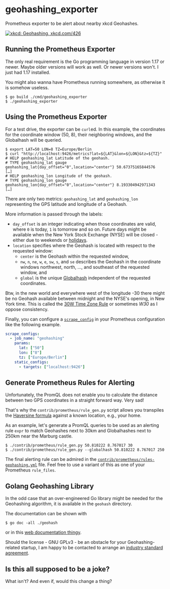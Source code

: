 <!--
SPDX-FileCopyrightText: 2022 Alvar Penning

SPDX-License-Identifier: GPL-3.0-or-later
-->

# geohashing\_exporter

Prometheus exporter to be alert about nearby xkcd Geohashes.

[![xkcd: Geohashing, xkcd.com/426](https://imgs.xkcd.com/comics/geohashing.png)](https://xkcd.com/426/)


## Running the Prometheus Exporter

The only real requirement is the Go programming language in version 1.17 or newer.
Maybe older versions will work as well.
Or newer versions won't.
I just had 1.17 installed.

You might also wanna have Prometheus running somewhere, as otherwise it is somehow useless.

```
$ go build ./cmd/geohashing_exporter
$ ./geohashing_exporter
```

## Using the Prometheus Exporter

For a test drive, the exporter can be `curl`ed.
In this example, the coordinates for the coordinate window (50, 8), their neighboring windows, and the Globalhash will be queried.

```
$ export LAT=50 LON=8 TZ=Europe/Berlin
$ curl "http://localhost:9426/metrics?lat=${LAT}&lon=${LON}&tz=${TZ}"
# HELP geohashing_lat Latitude of the geohash.
# TYPE geohashing_lat gauge
geohashing_lat{day_offset="0",location="center"} 50.67375165844576
[…]
# HELP geohashing_lon Longitude of the geohash.
# TYPE geohashing_lon gauge
geohashing_lon{day_offset="0",location="center"} 8.193304942971343
[…]
```

There are only two metrics: `geohashing_lat` and `geohashing_lon` representing the GPS latitude and longitude of a Geohash.

More information is passed through the labels:

* `day_offset` is an integer indicating when those coordinates are valid, where `0` is today, `1` is tomorrow and so on.
  Future days might be available when the New York Stock Exchange (NYSE) will be closed - either due to weekends or [holidays](https://geohashing.site/geohashing/Dow_holiday).
* `location` specifies where the Geohash is located with respect to the requested window:
  * `center` is the Geohash within the requested window,
  * `nw`, `n`, `ne`, `w`, `e`, `sw`, `s`, and `se` describes the Geohash in the coordinate windows northwest, north, …, and southeast of the requested window, and
  * `global` is the unique [Globalhash](https://geohashing.site/geohashing/Globalhash) independent of the requested coordinates.

Btw, in the new world and everywhere west of the longitude -30 there might be no Geohash available between midnight and the NYSE's opening, in New York time.
This is called the [30W Time Zone Rule](https://geohashing.site/geohashing/30W_Time_Zone_Rule) or sometimes _W30_ as I oppose consistency.

Finally, you can configure a [`scrape_config`](https://prometheus.io/docs/prometheus/latest/configuration/configuration/#scrape_config) in your Prometheus configuration like the following example.

```yaml
scrape_configs:
  - job_name: "geohashing"
    params:
      lat: ["50"]
      lon: ["8"]
      tz: ["Europe/Berlin"]
    static_configs:
      - targets: ["localhost:9426"]
```


## Generate Prometheus Rules for Alerting

Unfortunately, the PromQL does not enable you to calculate the distance between two GPS coordinates in a straight forward way.
Very sad!

That's why the `contrib/prometheus/rule_gen.py` script allows you transpiles the [Haversine formula](https://en.wikipedia.org/wiki/Haversine_formula) against a known location, e.g., your home.

As an example, let's generate a PromQL queries to be used as an alerting rule `expr` to match Geohashes next to 30km and Globalhashes next to 250km near the Marburg castle.

```
$ ./contrib/prometheus/rule_gen.py 50.810222 8.767017 30
$ ./contrib/prometheus/rule_gen.py --globalhash 50.810222 8.767017 250
```

The final alerting rule can be admired in the [`contrib/prometheus/rules-geohashing.yml`](contrib/prometheus/rules-geohashing.yml) file.
Feel free to use a variant of this as one of your Prometheus `rule_files`.


## Golang Geohashing Library

In the odd case that an over-engineered Go library might be needed for the Geohashing algorithm, it is available in the `geohash` directory.

The documentation can be shown with
```
$ go doc -all ./geohash
```
or in this [web documentation thingy](https://pkg.go.dev/github.com/oxzi/geohashing_exporter/geohash).

Should the license - GNU GPLv3 - be an obstacle for your Geohashing-related startup, I am happy to be contacted to arrange an [industry standard agreement](https://www.sqlite.org/copyright.html).


## Is this all supposed to be a joke?

What isn't?
And even if, would this change a thing?
